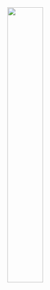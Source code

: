 <html>
<style>
        img {
          width: 40%;
          height: auto;
        }
</style>

<img src='picture.jpg'>

</html>
